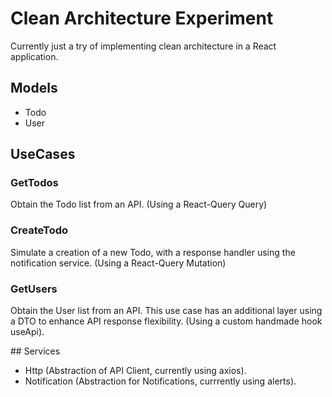 # Clean Architecture Experiment

Currently just a try of implementing clean architecture in a React application.

## Models

- Todo
- User

## UseCases

### GetTodos

Obtain the Todo list from an API. (Using a React-Query Query)

### CreateTodo

Simulate a creation of a new Todo, with a response handler using the notification service. (Using a React-Query Mutation)

### GetUsers

Obtain the User list from an API. This use case has an additional layer using a DTO to enhance API response flexibility. (Using a custom handmade hook useApi).

## Services

- Http (Abstraction of API Client, currently using axios).
- Notification (Abstraction for Notifications, currrently using alerts).
